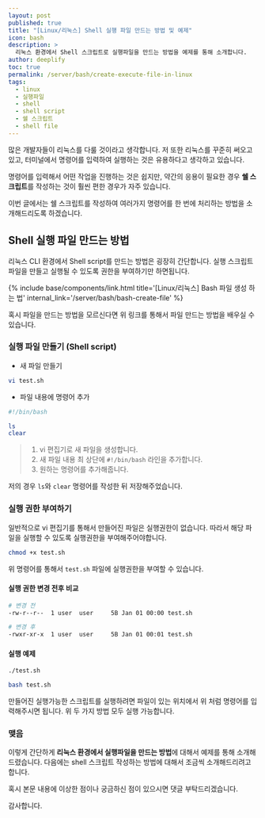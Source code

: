 ```yaml
---
layout: post
published: true
title: "[Linux/리눅스] Shell 실행 파일 만드는 방법 및 예제"
icon: bash
description: >
  리눅스 환경에서 Shell 스크립트로 실행파일을 만드는 방법을 예제를 통해 소개합니다.
author: deeplify
toc: true
permalink: /server/bash/create-execute-file-in-linux
tags:
  - linux
  - 실행파일
  - shell
  - shell script
  - 쉘 스크립트
  - shell file
---
```


많은 개발자들이 리눅스를 다룰 것이라고 생각합니다. 저 또한 리눅스를 꾸준히 써오고 있고, 터미널에서 명령어를 입력하여 실행하는 것은 유용하다고 생각하고 있습니다.

명령어를 입력해서 어떤 작업을 진행하는 것은 쉽지만, 약간의 응용이 필요한 경우 **쉘 스크립트**를 작성하는 것이 훨씬 편한 경우가 자주 있습니다.

이번 글에서는 쉘 스크립트를 작성하여 여러가지 명령어를 한 번에 처리하는 방법을 소개해드리도록 하겠습니다.

## Shell 실행 파일 만드는 방법

리눅스 CLI 환경에서 Shell script를 만드는 방법은 굉장히 간단합니다. 실행 스크립트 파일을 만들고 실행될 수 있도록 권한을 부여하기만 하면됩니다.

{% include base/components/link.html title='[Linux/리눅스] Bash 파일 생성 하는 법' internal_link='/server/bash/bash-create-file' %}

혹시 파일을 만드는 방법을 모르신다면 위 링크를 통해서 파일 만드는 방법을 배우실 수 있습니다.

### 실행 파일 만들기 (Shell script)

- 새 파일 만들기

```bash
vi test.sh
```

- 파일 내용에 명령어 추가

```bash
#!/bin/bash

ls
clear
```

> 1. vi 편집기로 새 파일을 생성합니다.
> 2. 새 파일 내용 최 상단에 `#!/bin/bash` 라인을 추가합니다.
> 3. 원하는 명령어를 추가해줍니다.

저의 경우 `ls`와 `clear` 명령어를 작성한 뒤 저장해주었습니다.

### 실행 권한 부여하기

일반적으로 vi 편집기를 통해서 만들어진 파일은 실행권한이 없습니다. 따라서 해당 파일을 실행할 수 있도록 실행권한을 부여해주어야합니다.

```bash
chmod +x test.sh
```

위 명령어를 통해서 `test.sh` 파일에 실행권한을 부여할 수 있습니다.

#### 실행 권한 변경 전후 비교

```bash
# 변경 전
-rw-r--r--  1 user  user     5B Jan 01 00:00 test.sh

# 변경 후
-rwxr-xr-x  1 user  user     5B Jan 01 00:01 test.sh
```

#### 실행 예제

```bash
./test.sh

bash test.sh
```

만들어진 실행가능한 스크립트를 실행하려면 파일이 있는 위치에서 위 처럼 명령어를 입력해주시면 됩니다. 위 두 가지 방법 모두 실행 가능합니다.

### 맺음

이렇게 간단하게 **리눅스 환경에서 실행파일을 만드는 방법**에 대해서 예제를 통해 소개해드렸습니다. 다음에는 shell 스크립트 작성하는 방법에 대해서 조금씩 소개해드리려고 합니다.

혹시 본문 내용에 이상한 점이나 궁금하신 점이 있으시면 댓글 부탁드리겠습니다.

감사합니다.
